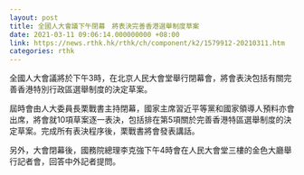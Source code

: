 ```yaml
---
layout: post
title: 全國人大會議下午閉幕　將表決完善香港選舉制度草案
date: 2021-03-11 09:06:14.000000000 +08:00
link: https://news.rthk.hk/rthk/ch/component/k2/1579912-20210311.htm
categories: rthk
---
```


全國人大會議將於下午3時，在北京人民大會堂舉行閉幕會，將會表決包括有關完善香港特別行政區選舉制度的決定草案。

屆時會由人大委員長栗戰書主持閉幕，國家主席習近平等黨和國家領導人預料亦會出席，將會就10項草案逐一表決，包括排在第5項關於完善香港特區選舉制度的決定草案。完成所有表決程序後，栗戰書將會發表講話。

另外，大會閉幕後，國務院總理李克強下午4時會在人民大會堂三樓的金色大廳舉行記者會，回答中外記者提問。

